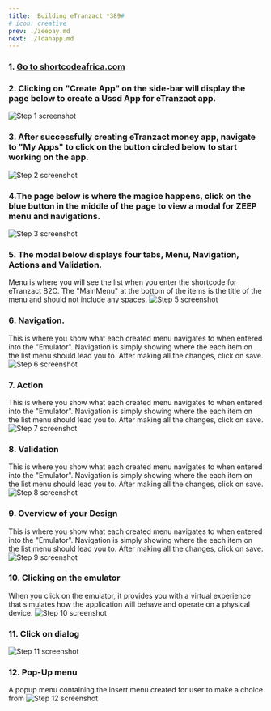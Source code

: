 ```yaml
---
title:  Building eTranzact *389#
# icon: creative
prev: ./zeepay.md
next: ./loanapp.md
---
```


### 1. [Go to shortcodeafrica.com](https://shortcodeafrica.com/app-list)


### 2. Clicking on "Create App" on the side-bar will display the page below to create a Ussd App for eTranzact app.

![Step 1 screenshot](/assets/images/justpay/just.png)


### 3. After successfully creating eTranzact money app, navigate to "My Apps" to click on the button circled below to start working on the app.
![Step 2 screenshot](/assets/images/justpay/just1.png)


### 4.The page below is where the magice happens, click on the blue button in the middle of the page to view a modal for ZEEP menu and navigations.
![Step 3 screenshot](/assets/images/justpay/just2.png)


### 5. The modal below displays four tabs, Menu, Navigation, Actions and Validation.

Menu is where you will see the list when you enter the shortcode for eTranzact B2C. The "MainMenu" at the bottom of the items is the title of the menu and should not include any spaces.
![Step 5 screenshot](/assets/images/justpay/just3.png)


### 6. Navigation.

This is where you show what each created menu navigates to when entered into the "Emulator". Navigation is simply showing where the each item on the list menu should lead you to. After making all the changes, click on save.
![Step 6 screenshot](/assets/images/justpay/just4.png)

### 7. Action
This is where you show what each created menu navigates to when entered into the "Emulator". Navigation is simply showing where the each item on the list menu should lead you to. After making all the changes, click on save.
![Step 7 screenshot](/assets/images/justpay/just5.png)


### 8. Validation
This is where you show what each created menu navigates to when entered into the "Emulator". Navigation is simply showing where the each item on the list menu should lead you to. After making all the changes, click on save.
![Step 8 screenshot](/assets/images/justpay/just6.png)


### 9. Overview of your Design
This is where you show what each created menu navigates to when entered into the "Emulator". Navigation is simply showing where the each item on the list menu should lead you to. After making all the changes, click on save.
![Step 9 screenshot](/assets/images/justpay/just7.png)


### 10. Clicking on the emulator
When you click on the emulator, it provides you with a virtual experience that simulates how the application will behave and operate on a physical device.
![Step 10 screenshot](/assets/images/justpay/just8.png)


### 11. Click on dialog
![Step 11 screenshot](/assets/images/justpay/just9.png)


### 12. Pop-Up menu
 A popup menu containing the insert menu created for user to make a choice from
![Step 12 screenshot](/assets/images/justpay/just10.png)
